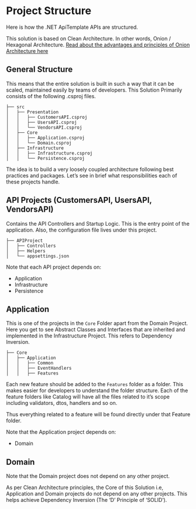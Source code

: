 # Project Structure

Here is how the .NET ApiTemplate APIs are structured.

This solution is based on Clean Architecture. In other words, Onion / Hexagonal Architecture. [Read about the advantages
and principles of Onion Architecture here](https://codewithmukesh.com/blog/onion-architecture-in-aspnet-core/)

## General Structure

This means that the entire solution is built in such a way that it can be scaled, maintained easily by teams of
developers. This Solution Primarily consists of the following .csproj files.

```
├── src
│   ├── Presentation
│   │   ├── CustomersAPI.csproj
│   │   ├── UsersAPI.csproj
│   │   └── VendorsAPI.csproj
│   ├── Core
│   │   ├── Application.csproj
│   │   └── Domain.csproj
│   ├── Infrastructure
│   │   ├── Infrastructure.csproj
│   │   └── Persistence.csproj
```

The idea is to build a very loosely coupled architecture following best practices and packages. Let’s see in brief what
responsibilities each of these projects handle.

## API Projects (CustomersAPI, UsersAPI, VendorsAPI)

Contains the API Controllers and Startup Logic. This is the entry point of the application. Also, the configuration
file lives under this project.

```
├── APIProject
│   ├── Controllers
│   ├── Helpers
│   └── appsettings.json
```

Note that each API project depends on:

- Application
- Infrastructure
- Persistence

## Application

This is one of the projects in the `Core` Folder apart from the Domain Project. Here you get to see Abstract Classes and
Interfaces that are inherited and implemented in the Infrastructure Project. This refers to Dependency Inversion.

```
├── Core
│   ├── Application
│   │   ├── Common
│   │   ├── EventHandlers
│   │   ├── Features
```

Each new feature should be added to the `Features` folder as a folder. This makes easier for developers to understand
the folder structure. Each of the feature folders like Catalog will have all the files related to it’s scope including
validators, dtos, handlers and so on.

Thus everything related to a feature will be found directly under that Feature folder.

Note that the Application project depends on:

- Domain

## Domain

Note that the Domain project does not depend on any other project.

As per Clean Architecture principles, the Core of this Solution i.e, Application and Domain projects do not depend on
any other projects. This helps achieve Dependency Inversion (The ‘D’ Principle of ‘SOLID’).

